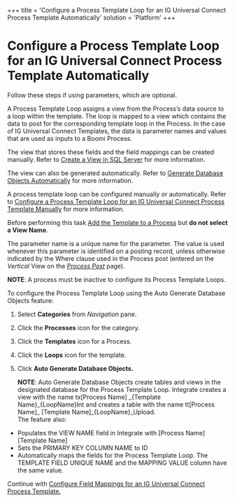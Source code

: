 +++
title = 'Configure a Process Template Loop for an IG Universal Connect Process Template Automatically'
solution = 'Platform'
+++

# Configure a Process Template Loop for an IG Universal Connect Process Template Automatically

Follow these steps if using parameters, which are optional.

A Process Template Loop assigns a view from the Process’s data source to
a loop within the template. The loop is mapped to a view which contains
the data to post for the corresponding template loop in the Process. In
the case of IG Universal Connect Templates, the data is parameter names
and values that are used as inputs to a Boomi Process.

The view that stores these fields and the field mappings can be created
manually. Refer to [Create a View in SQL
Server](../Integrate/Use_Cases/Create_a_View_in_SQL_Server.htm) for more
information.

The view can also be generated automatically. Refer to [Generate
Database Objects
Automatically](../Integrate/Use_Cases/Generate_Database_Objects_Automatically.htm)
for more information.

A process template loop can be configured manually or automatically.
Refer to [Configure a Process Template Loop for an IG Universal Connect
Process Template
Manually](Configure%20a%20Process%20Template%20Loop%20for%20an%20IG%20Universal%20Connect%20Process%20Template%20Manually.htm)
for more information.

Before performing this task [Add the Template to a
Process](Add%20the%20Template%20to%20a%20Process%20IGUC.htm) but
<span style="font-weight: bold;">do not select a View Name</span>.

The parameter name is a unique name for the parameter. The value is used
whenever this parameter is identified on a posting record, unless
otherwise indicated by the Where clause used in the Process post
(entered on the <span style="font-style: italic;">Vertical</span> View
on the <span style="font-style: italic;">[Process
Post](../Integrate/Page_Desc/Process_Post_H.htm)</span> page).

<span style="font-weight: bold;">NOTE</span>: A process must be inactive
to configure its Process Template Loops.

To configure the Process Template Loop using the Auto Generate Database
Objects feature:

1.  Select <span style="font-weight: bold;">Categories</span> from
    <span style="font-style: italic;">Navigation</span> pane.

2.  Click the <span style="font-weight: bold;">Processes</span> icon for
    the category.

3.  Click the <span style="font-weight: bold;">Templates</span> icon for
    a Process.

4.  Click the <span style="font-weight: bold;">Loops</span> icon for the
    template.

5.  Click <span style="font-weight: bold;">Auto Generate Database
    Objects.</span>
    
    <span style="font-weight: bold;">NOTE</span>: Auto Generate Database
    Objects create tables and views in the designated database for the
    Process Template Loop. Integrate creates a view with the name
    tx\[Process Name\] \_{Template Name}\_{LoopName}Int and creates a
    table with the name tt\[Process Name\]\_ \[Template
    Name\]\_{LoopName}\_Upload.  
    The feature also:

<!-- end list -->

  - Populates the VIEW NAME field in Integrate with \[Process Name\]
    \[Template Name\]
  - Sets the PRIMARY KEY COLUMN NAME to ID
  - Automatically maps the fields for the Process Template Loop. The
    TEMPLATE FIELD UNIQUE NAME and the MAPPING VALUE column have the
    same value.

Continue with [Configure Field Mappings for an IG Universal Connect
Process
Template.](Configure%20Field%20Mappings%20for%20an%20IG%20Universal%20Connect%20Template.htm)
